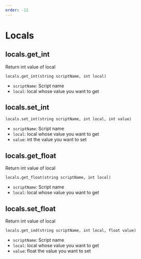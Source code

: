 ```yaml
---
order: -12
---
```


# Locals

## locals.get_int
Return int value of local

`locals.get_int(string scriptName, int local)`
* `scriptName`: Script name
* `local`: local whose value you want to get

## locals.set_int

`locals.set_int(string scriptName, int local, int value)`
* `scriptName`: Script name
* `local`: local whose value you want to get
* `value`: int the value you want to set

## locals.get_float
Return int value of local

`locals.get_float(string scriptName, int local)`
* `scriptName`: Script name
* `local`: local whose value you want to get

## locals.set_float
Return int value of local

`locals.get_ind(string scriptName, int local, float value)`
* `scriptName`: Script name
* `local`: local whose value you want to get
* `value`: float the value you want to set
